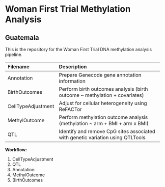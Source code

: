 # Woman First Trial Methylation Analysis
## Guatemala

This is the repository for the Woman First Trial DNA methylation analysis pipeline.

| **Filename**		| **Description** |
|:----------------------|:----------------|
| Annotation		| Prepare Genecode gene annotation information |
| BirthOutcomes		| Perform birth outcomes analysis (birth outcome ~ methylation + covariates) |
| CellTypeAdjustment	| Adjust for cellular heterogeneity using ReFACTor |
| MethylOutcome		| Perform methylation outcome analysis (methylation ~ arm + BMI + arm x BMI) |
| QTL			| Identify and remove CpG sites associated with genetic variation using QTLTools |

**Workflow:**
1) CellTypeAdjustment
2) QTL
3) Annotation
4) MethylOutcome
5) BirthOutcomes